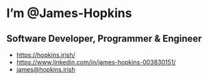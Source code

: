 # I’m @James-Hopkins
## Software Developer, Programmer & Engineer
- https://hopkins.irish/
- https://www.linkedin.com/in/james-hopkins-003830151/
- james@hopkins.irish
<!---
James-Hopkins/James-Hopkins is a ✨ special ✨ repository because its `README.md` (this file) appears on your GitHub profile.
You can click the Preview link to take a look at your changes.
--->
